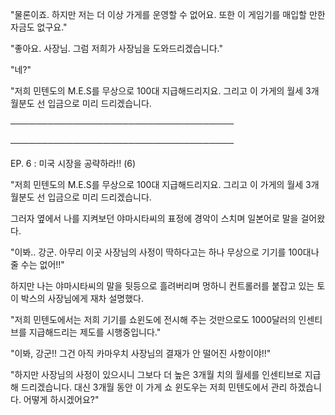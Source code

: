 "물론이죠. 하지만 저는 더 이상 가게를 운영할 수 없어요. 또한 이 게임기를 매입할 만한 자금도 없구요."

"좋아요. 사장님. 그럼 저희가 사장님을 도와드리겠습니다."

"네?"

"저희 민텐도의 M.E.S를 무상으로 100대 지급해드리지요. 그리고 이 가게의 월세 3개월분도 선 입금으로 미리 드리겠습니다.

────────────────────────────────────

────────────────────────────────────

EP. 6 : 미국 시장을 공략하라!! (6)

"저희 민텐도의 M.E.S를 무상으로 100대 지급해드리지요. 그리고 이 가게의 월세 3개월분도 선 입금으로 미리 드리겠습니다. 

그러자 옆에서 나를 지켜보던 야마시타씨의 표정에 경악이 스치며 일본어로 말을 걸어왔다.

"이봐.. 강군. 아무리 이곳 사장님의 사정이 딱하다고는 하나 무상으로 기기를 100대나 줄 수는 없어!!"

하지만 나는 야마시타씨의 말을 뒷등으로 흘려버리며 멍하니 컨트롤러를 붙잡고 있는 토이 박스의 사장님에게 재차 설명했다.

"저희 민텐도에서는 저희 기기를 쇼윈도에 전시해 주는 것만으로도 1000달러의 인센티브를 지급해드리는 제도를 시행중입니다."

"이봐, 강군!! 그건 아직 카마우치 사장님의 결재가 안 떨어진 사항이야!!"

"하지만 사장님의 사정이 있으시니 그보다 더 높은 3개월 치의 월세를 인센티브로 지급해 드리겠습니다. 대신 3개월 동안 이 가게 쇼 윈도우는 저희 민텐도에서 관리 하겠습니다. 어떻게 하시겠어요?"